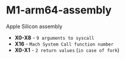 # M1-arm64-assembly
Apple Silicon assembly

* **X0-X8** - `9 arguments to syscall`
* **X16** - `Mach System Call function number`
* **X0-X1** - `2 return values` (`in case of fork`)
